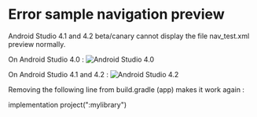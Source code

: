 # Error sample navigation preview

Android Studio 4.1 and 4.2 beta/canary cannot display the file nav_test.xml preview normally.

On Android Studio 4.0 :
![Android Studio 4.0]()

On Android Studio 4.1 and 4.2 :
![Android Studio 4.2]()

Removing the following line from build.gradle (app) makes it work again :

implementation project(":mylibrary")